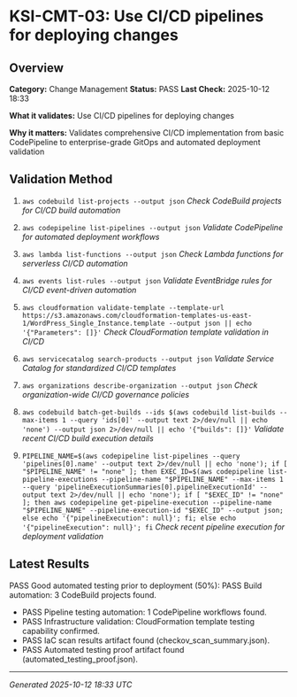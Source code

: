 # KSI-CMT-03: Use CI/CD pipelines for deploying changes

## Overview

**Category:** Change Management
**Status:** PASS
**Last Check:** 2025-10-12 18:33

**What it validates:** Use CI/CD pipelines for deploying changes

**Why it matters:** Validates comprehensive CI/CD implementation from basic CodePipeline to enterprise-grade GitOps and automated deployment validation

## Validation Method

1. `aws codebuild list-projects --output json`
   *Check CodeBuild projects for CI/CD build automation*

2. `aws codepipeline list-pipelines --output json`
   *Validate CodePipeline for automated deployment workflows*

3. `aws lambda list-functions --output json`
   *Check Lambda functions for serverless CI/CD automation*

4. `aws events list-rules --output json`
   *Validate EventBridge rules for CI/CD event-driven automation*

5. `aws cloudformation validate-template --template-url https://s3.amazonaws.com/cloudformation-templates-us-east-1/WordPress_Single_Instance.template --output json || echo '{"Parameters": []}'`
   *Check CloudFormation template validation in CI/CD*

6. `aws servicecatalog search-products --output json`
   *Validate Service Catalog for standardized CI/CD templates*

7. `aws organizations describe-organization --output json`
   *Check organization-wide CI/CD governance policies*

8. `aws codebuild batch-get-builds --ids $(aws codebuild list-builds --max-items 1 --query 'ids[0]' --output text 2>/dev/null || echo 'none') --output json 2>/dev/null || echo '{"builds": []}'`
   *Validate recent CI/CD build execution details*

9. `PIPELINE_NAME=$(aws codepipeline list-pipelines --query 'pipelines[0].name' --output text 2>/dev/null || echo 'none'); if [ "$PIPELINE_NAME" != "none" ]; then EXEC_ID=$(aws codepipeline list-pipeline-executions --pipeline-name "$PIPELINE_NAME" --max-items 1 --query 'pipelineExecutionSummaries[0].pipelineExecutionId' --output text 2>/dev/null || echo 'none'); if [ "$EXEC_ID" != "none" ]; then aws codepipeline get-pipeline-execution --pipeline-name "$PIPELINE_NAME" --pipeline-execution-id "$EXEC_ID" --output json; else echo '{"pipelineExecution": null}'; fi; else echo '{"pipelineExecution": null}'; fi`
   *Check recent pipeline execution for deployment validation*

## Latest Results

PASS Good automated testing prior to deployment (50%): PASS Build automation: 3 CodeBuild projects found.
- PASS Pipeline testing automation: 1 CodePipeline workflows found.
- PASS Infrastructure validation: CloudFormation template testing capability confirmed.
- PASS IaC scan results artifact found (checkov_scan_summary.json).
- PASS Automated testing proof artifact found (automated_testing_proof.json).

---
*Generated 2025-10-12 18:33 UTC*